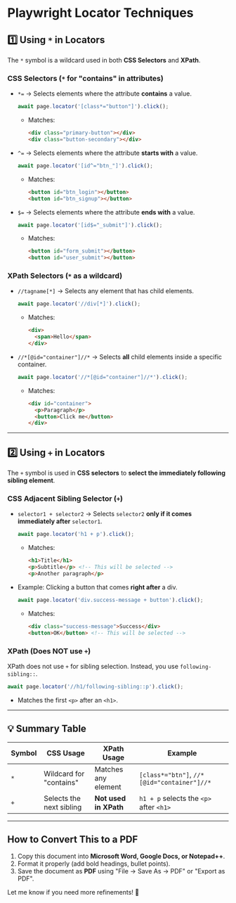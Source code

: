 # Playwright Locator Techniques

## 1️⃣ Using `*` in Locators
The `*` symbol is a wildcard used in both **CSS Selectors** and **XPath**.

### CSS Selectors (`*` for "contains" in attributes)
- `*=` → Selects elements where the attribute **contains** a value.
  ```ts
  await page.locator('[class*="button"]').click();
  ```
  - Matches:
    ```html
    <div class="primary-button"></div>
    <div class="button-secondary"></div>
    ```

- `^=` → Selects elements where the attribute **starts with** a value.
  ```ts
  await page.locator('[id^="btn_"]').click();
  ```
  - Matches:
    ```html
    <button id="btn_login"></button>
    <button id="btn_signup"></button>
    ```

- `$=` → Selects elements where the attribute **ends with** a value.
  ```ts
  await page.locator('[id$="_submit"]').click();
  ```
  - Matches:
    ```html
    <button id="form_submit"></button>
    <button id="user_submit"></button>
    ```

### XPath Selectors (`*` as a wildcard)
- `//tagname[*]` → Selects any element that has child elements.
  ```ts
  await page.locator('//div[*]').click();
  ```
  - Matches:
    ```html
    <div>
      <span>Hello</span>
    </div>
    ```

- `//*[@id="container"]//*` → Selects **all** child elements inside a specific container.
  ```ts
  await page.locator('//*[@id="container"]//*').click();
  ```
  - Matches:
    ```html
    <div id="container">
      <p>Paragraph</p>
      <button>Click me</button>
    </div>
    ```

---

## 2️⃣ Using `+` in Locators
The `+` symbol is used in **CSS selectors** to **select the immediately following sibling element**.

### CSS Adjacent Sibling Selector (`+`)
- `selector1 + selector2` → Selects `selector2` **only if it comes immediately after** `selector1`.

  ```ts
  await page.locator('h1 + p').click();
  ```
  - Matches:
    ```html
    <h1>Title</h1>
    <p>Subtitle</p> <!-- This will be selected -->
    <p>Another paragraph</p>
    ```

- Example: Clicking a button that comes **right after** a div.
  ```ts
  await page.locator('div.success-message + button').click();
  ```
  - Matches:
    ```html
    <div class="success-message">Success</div>
    <button>OK</button> <!-- This will be selected -->
    ```

### XPath (Does NOT use `+`)
XPath does not use `+` for sibling selection. Instead, you use `following-sibling::`.
  ```ts
  await page.locator('//h1/following-sibling::p').click();
  ```
  - Matches the first `<p>` after an `<h1>`.

---

## 💡 Summary Table
| Symbol  | CSS Usage | XPath Usage | Example |
|---------|-----------|-------------|---------|
| `*` | Wildcard for "contains" | Matches any element | `[class*="btn"]`, `//*[@id="container"]//*` |
| `+` | Selects the next sibling | **Not used in XPath** | `h1 + p` selects the `<p>` after `<h1>` |

---

## How to Convert This to a PDF
1. Copy this document into **Microsoft Word, Google Docs, or Notepad++**.
2. Format it properly (add bold headings, bullet points).
3. Save the document as **PDF** using "File → Save As → PDF" or "Export as PDF".

Let me know if you need more refinements! 🚀
